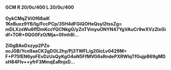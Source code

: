 #### GCM R 20/0c/400 L 20/0c/400
**OykCMqZViOf68aiK**<br/>**1KeBuxz9YB/Ig/FccPCp/35H4dFGiQOHeQsyl2tssZg=**<br/>**mDLXzsWu6ffDmKccYQCNkgG/yZnTVmyuONYN47YgVAuCr9wXVz2IxGidf+TOR+0QG0FzO/Mja+0fmh8l...**<br/><br/>
**Zi0gBAeDxzyp2PZo**<br/>**ocJGB/Ycn9aaCK2gDOL2hy/Pj3TWFL/g2GlcLv0429M=**<br/>**F+P75fEN6yoFEvDzUsQyKgO4oN5FfMVG6sRndePXRWlqTfGujpB69gMDxH84Flv++yfrF3MmqEaRnjxD...**